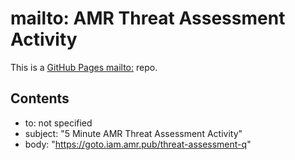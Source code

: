 

# mailto: AMR Threat Assessment Activity

This is a [GitHub Pages mailto:](https://github.com/chapb/GitHub-pages-mailto) repo.

## Contents

- to: not specified
- subject: "5 Minute AMR Threat Assessment Activity"
- body: "https://goto.iam.amr.pub/threat-assessment-q"
